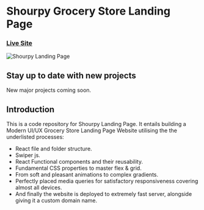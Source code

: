 # Shourpy Grocery Store Landing Page
### [Live Site](https://shourpy.tk/)

![Shourpy Landing Page](https://i.ibb.co/FKhNvKS/SHOURPY.png)

## Stay up to date with new projects
New major projects coming soon.

## Introduction
 This is a code repository for Shourpy Landing Page. It entails building a Modern UI/UX Grocery Store Landing Page Website utilising the the underlisted processes:

- React file and folder structure.
- Swiper js.
- React Functional components and their reusability.
- Fundamental CSS properties to master flex & grid.
- From soft and pleasant animations to complex gradients.
- Perfectly placed media queries for satisfactory responsiveness covering almost all devices.
- And finally the website is deployed to extremely fast server, alongside giving it a custom domain name.

